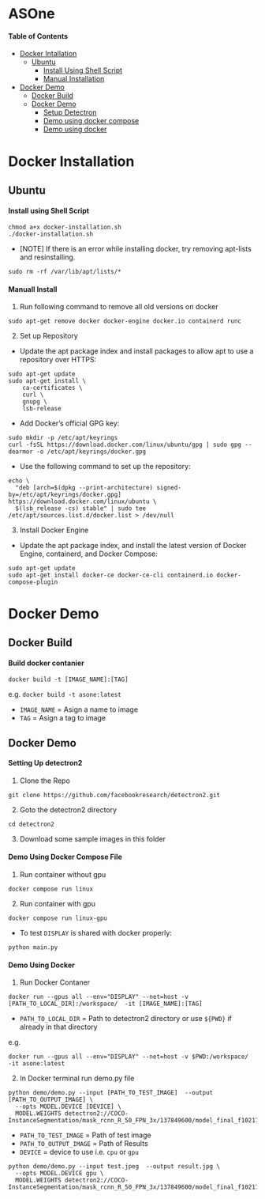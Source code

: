 # ASOne

#### Table of Contents

- [Docker Intallation](#docker-installation)
  - [Ubuntu](#ubuntu)
    - [Install Using Shell Script](#install-using-shell-script)
    - [Manual Installation](#manuall-install)
- [Docker Demo](#docker-demo)
  - [Docker Build](#docker-build)
  - [Docker Demo](#docker-demo-1)
    - [Setup Detectron](#setup-detectron)
    - [Demo using docker compose](#demo-using-docker-compose-file)
    - [Demo using docker](#demo-using-docker)

# Docker Installation

## Ubuntu

#### Install using Shell Script

```
chmod a+x docker-installation.sh
./docker-installation.sh
```

- [NOTE] If there is an error while installing docker, try removing apt-lists and resinstalling.

```
sudo rm -rf /var/lib/apt/lists/*
```

#### Manuall Install

1. Run following command to remove all old versions on docker

```
sudo apt-get remove docker docker-engine docker.io containerd runc
```

2. Set up Repository

- Update the apt package index and install packages to allow apt to use a repository over HTTPS:

```
sudo apt-get update
sudo apt-get install \
    ca-certificates \
    curl \
    gnupg \
    lsb-release
```

- Add Docker’s official GPG key:

```
sudo mkdir -p /etc/apt/keyrings
curl -fsSL https://download.docker.com/linux/ubuntu/gpg | sudo gpg --dearmor -o /etc/apt/keyrings/docker.gpg
```

- Use the following command to set up the repository:

```
echo \
  "deb [arch=$(dpkg --print-architecture) signed-by=/etc/apt/keyrings/docker.gpg] https://download.docker.com/linux/ubuntu \
  $(lsb_release -cs) stable" | sudo tee /etc/apt/sources.list.d/docker.list > /dev/null
```

3. Install Docker Engine

- Update the apt package index, and install the latest version of Docker Engine, containerd, and Docker Compose:

```
sudo apt-get update
sudo apt-get install docker-ce docker-ce-cli containerd.io docker-compose-plugin
```

# Docker Demo

## Docker Build

#### Build docker contanier

```
docker build -t [IMAGE_NAME]:[TAG]
```

e.g. `docker build -t asone:latest`

  - `IMAGE_NAME` = Asign a name to image
  - `TAG` = Asign a tag to image

## Docker Demo

#### Setting Up detectron2

1. Clone the Repo

```
git clone https://github.com/facebookresearch/detectron2.git
```

2. Goto the detectron2 directory

```
cd detectron2
```

3. Download some sample images in this folder

#### Demo Using Docker Compose File

1. Run container without gpu

```
docker compose run linux
```

2. Run container with gpu

```
docker compose run linux-gpu
```

- To test `DISPLAY` is shared with docker properly:

```
python main.py
```

#### Demo Using Docker

1. Run Docker Contaner

```
docker run --gpus all --env="DISPLAY" --net=host -v [PATH_TO_LOCAL_DIR]:/workspace/  -it [IMAGE_NAME]:[TAG]
```

  - `PATH_TO_LOCAL_DIR` = Path to detectron2 directory or use `${PWD}` if already in that directory

e.g. 
```
docker run --gpus all --env="DISPLAY" --net=host -v $PWD:/workspace/  -it asone:latest
```

2. In Docker terminal run demo.py file

```
python demo/demo.py --input [PATH_TO_TEST_IMAGE]  --output [PATH_TO_OUTPUT_IMAGE] \
  --opts MODEL.DEVICE [DEVICE] \
  MODEL.WEIGHTS detectron2://COCO-InstanceSegmentation/mask_rcnn_R_50_FPN_3x/137849600/model_final_f10217.pkl
```

- `PATH_TO_TEST_IMAGE` = Path of test image
- `PATH_TO_OUTPUT_IMAGE` = Path of Results
- `DEVICE` = device to use i.e. `cpu` or `gpu`

```
python demo/demo.py --input test.jpeg  --output result.jpg \
  --opts MODEL.DEVICE gpu \
  MODEL.WEIGHTS detectron2://COCO-InstanceSegmentation/mask_rcnn_R_50_FPN_3x/137849600/model_final_f10217.pkl
```
